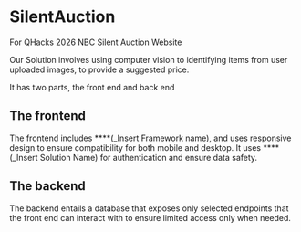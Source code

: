 # SilentAuction
For QHacks 2026 NBC Silent Auction Website

Our Solution involves using computer vision to identifying items from user uploaded images, to provide a suggested price.

It has two parts, the front end and back end

## The frontend
The frontend includes ****(_Insert Framework name), and uses responsive design to ensure compatibility for both mobile and desktop.
It uses ****(_Insert Solution Name) for authentication and ensure data safety.

## The backend
The backend entails a database that exposes only selected endpoints that the front end can interact with to ensure limited access only when needed.
